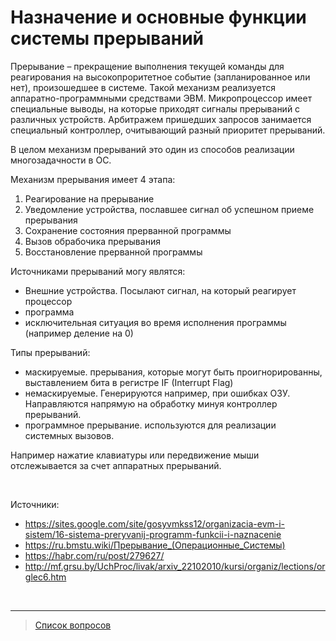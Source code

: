 # Назначение и основные функции системы прерываний

Прерывание – прекращение выполнения текущей команды для реагирования на высокопроритетное событие (запланированное или нет), произошедшее в системе. Такой механизм реализуется аппаратно-программными средствами ЭВМ. 
Микропроцессор имеет специальные выводы, на которые приходят сигналы прерываний с различных устройств. Арбитражем пришедших запросов занимается специальный контроллер, очитывающий разный приоритет прерываний.

В целом механизм прерываний это один из способов реализации многозадачности в ОС.

Механизм прерывания имеет 4 этапа:
1) Реагирование на прерывание
2) Уведомление устройства, пославшее сигнал об успешном приеме прерывания
3) Сохранение состояния прерванной программы
4) Вызов обрабочика прерывания
5) Восстановление прерванной программы

Источниками прерываний могу являтся:
* Внешние устройства. Посылают сигнал, на который реагирует процессор
* программа
* исключительная ситуация во время исполнения программы (например деление на 0)

<!-- а зачем собсна маскируемые нужны? use case? -->

Типы прерываний:
* маскируемые. прерывания, которые могут быть проигнорированны, выставлением бита в регистре IF (Interrupt Flag)
* немаскируемые. Генерируются например, при ошибках ОЗУ. Направляются напрямую на обработку минуя контроллер прерываний.
* программное прерывание. используются для реализации системных вызовов.

 Например нажатие клавиатуры или передвижение мыши отслежывается за счет аппаратных прерываний.

&nbsp;

Источники:
- https://sites.google.com/site/gosyvmkss12/organizacia-evm-i-sistem/16-sistema-preryvanij-programm-funkcii-i-naznacenie
- https://ru.bmstu.wiki/Прерывание_(Операционные_Системы)
- https://habr.com/ru/post/279627/
- http://mf.grsu.by/UchProc/livak/arxiv_22102010/kursi/organiz/lections/orglec6.htm

&nbsp;
<hr>

> [Список вопросов](Вопросы_ТПП.md)